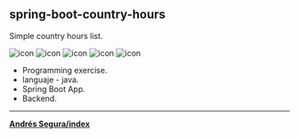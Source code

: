 <!-- Andrés Segura | Andr7st https://github.com/Andr7st/ -->

## spring-boot-country-hours

Simple country hours list.

<!-- Illustrative icons: -->
![icon](https://raw.github.com/Andr7st/index/main/andr7st/icons/0/32px/maven-project.png?raw=true     "maven")
![icon](https://raw.github.com/Andr7st/index/main/andr7st/icons/0/32px/spring-boot.png?raw=true       "spring boot")
![icon](https://raw.github.com/Andr7st/index/main/andr7st/icons/0/32px/spring-framework.png?raw=true  "spring framework")
![icon](https://raw.github.com/Andr7st/index/main/andr7st/icons/0/32px/web.png?raw=true      "web code")
![icon](https://raw.github.com/Andr7st/index/main/andr7st/icons/0/32px/html.png?raw=true     "html5")

* Programming exercise.
* languaje - java.
* Spring Boot App.
* Backend.
---
[**Andrés Segura/index**](https://github.com/Andr7st)

<!-- Andrés Segura | Andr7st https://github.com/Andr7st/ -->
